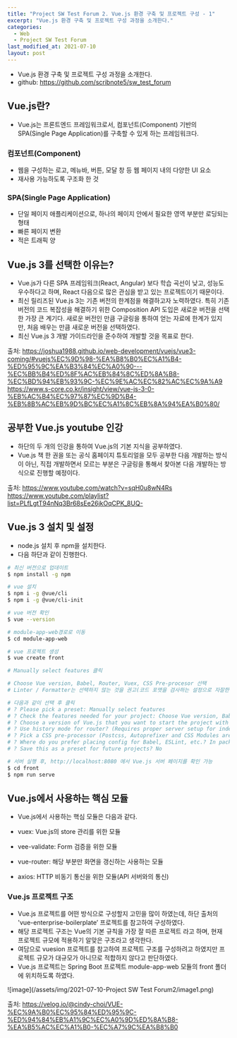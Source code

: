 ```yaml
---
title: "Project SW Test Forum 2. Vue.js 환경 구축 및 프로젝트 구성 - 1"
excerpt: "Vue.js 환경 구축 및 프로젝트 구성 과정을 소개한다."
categories:
  - Web
  - Project SW Test Forum
last_modified_at: 2021-07-10
layout: post
---
```

- Vue.js 환경 구축 및 프로젝트 구성 과정을 소개한다.
- github: <https://github.com/scribnote5/sw_test_forum>



## Vue.js란?
- Vue.js는 프론트엔드 프레임워크로서, 컴포넌트(Component) 기반의 SPA(Single Page Application)를 구축할 수 있게 하는 프레임워크다.


### 컴포넌트(Component)
- 웹을 구성하는 로고, 메뉴바, 버튼, 모달 창 등 웹 페이지 내의 다양한 UI 요소
- 재사용 가능하도록 구조화 한 것


### SPA(Single Page Application)
- 단일 페이지 애플리케이션으로, 하나의 페이지 안에서 필요한 영역 부분만 로딩되는 형태
- 빠른 페이지 변환
- 적은 트래픽 양



## Vue.js 3를 선택한 이유는?
- Vue.js가 다른 SPA 프레임워크(React, Angular) 보다 학습 곡선이 낮고, 성능도 우수하다고 하며, React 다음으로 많은 관심을 받고 있는 프로젝트이기 때문이다.
- 최신 릴리즈된 Vue.js 3는 기존 버전의 한계점을 해결하고자 노력하였다. 특히 기존 버전의 코드 복잡성을 해결하기 위한 Composition API 도입은 새로운 버전을 선택한 가장 큰 계기다. 새로운 버전인 만큼 구글링을 통하여 얻는 자료에 한계가 있지만, 처음 배우는 만큼 새로운 버전을 선택하였다.
- 최신 Vue.js 3 개발 가이드라인을 준수하여 개발할 것을 목표로 한다.

출처:
<https://joshua1988.github.io/web-development/vuejs/vue3-coming/#vuejs%EC%9D%98-%EA%B8%B0%EC%A1%B4-%ED%95%9C%EA%B3%84%EC%A0%90---%EC%BB%B4%ED%8F%AC%EB%84%8C%ED%8A%B8-%EC%BD%94%EB%93%9C-%EC%9E%AC%EC%82%AC%EC%9A%A9><br>
<https://www.s-core.co.kr/insight/view/vue-js-3-0-%EB%AC%B4%EC%97%87%EC%9D%B4-%EB%8B%AC%EB%9D%BC%EC%A1%8C%EB%8A%94%EA%B0%80/>



## 공부한 Vue.js youtube 인강
- 하단의 두 개의 인강을 통하여 Vue.js의 기본 지식을 공부하였다.
- Vue.js 책 한 권을 또는 공식 홈페이지 튜토리얼을 모두 공부한 다음 개발하는 방식이 아닌, 직접 개발하면서 모르는 부분은 구글링을 통해서 찾아본 다음 개발하는 방식으로 진행할 예정이다.

출처: <https://www.youtube.com/watch?v=sqH0u8wN4Rs><br>
<https://www.youtube.com/playlist?list=PLfLgtT94nNq3Br68sEe26jkOqCPK_8UQ->



## Vue.js 3 설치 및 설정
- node.js 설치 후 npm을 설치한다.
- 다음 하단과 같이 진행한다.

```bash
# 최신 버전으로 업데이트
$ npm install -g npm

# vue 설치
$ npm i -g @vue/cli
$ npm i -g @vue/cli-init

# vue 버전 확인
$ vue --version

# module-app-web경로로 이동
$ cd module-app-web

# vue 프로젝트 생성
$ vue create front

# Manually select features 클릭

# Choose Vue version, Babel, Router, Vuex, CSS Pre-procesor 선택
# Linter / Formatter는 선택하지 않는 것을 권고(코드 포맷을 검사하는 설정으로 자잘한 버그가 많으며, 수정하기 곤란한 부분도 존재)

# 다음과 같이 선택 후 클릭
# ? Please pick a preset: Manually select features
# ? Check the features needed for your project: Choose Vue version, Babel, Router, Vuex, CSS Pre-processors
# ? Choose a version of Vue.js that you want to start the project with 3.x
# ? Use history mode for router? (Requires proper server setup for index fallback in production) Yes
# ? Pick a CSS pre-processor (Postcss, Autoprefixer and CSS Modules are supported by default): Sass/SCSS (with node-sass)
# ? Where do you prefer placing config for Babel, ESLint, etc.? In package.json
# ? Save this as a preset for future projects? No

# 서버 실행 후, http://localhost:8080 에서 Vue.js 서버 페이지를 확인 가능
$ cd front
$ npm run serve
```



## Vue.js에서 사용하는 핵심 모듈
- Vue.js에서 사용하는 핵심 모듈은 다음과 같다.

- vuex: Vue.js의 store 관리를 위한 모듈
- vee-validate: Form 검증을 위한 모듈
- vue-router: 해당 부분만 화면을 갱신하는 사용하는 모듈
- axios: HTTP 비동기 통신을 위한 모듈(API 서버와의 통신)



### Vue.js 프로젝트 구조
- Vue.js 프로젝트를 어떤 방식으로 구성할지 고민을 많이 하였는데, 하단 출처의 'vue-enterprise-boilerplate’ 프로젝트를 참고하여 구성하였다.
- 해당 프로젝트 구조는 Vue의 기본 규칙을 가장 잘 따른 프로젝트 라고 하며, 현재 프로젝트 규모에 적용하기 알맞은 구조라고 생각한다.
- 여담으로 vuesion 프로젝트를 참고하여 프로젝트 구조를 구성하려고 하였지만 프로젝트 규모가 대규모가 아니므로 적합하지 않다고 판단하였다.
- Vue.js 프로젝트는 Spring Boot 프로젝트 module-app-web 모듈의 front 폴더에 위치하도록 하였다.

![image](/assets/img/2021-07-10-Project SW Test Forum2/image1.png)

출처: <https://velog.io/@cindy-choi/VUE-%EC%9A%B0%EC%95%84%ED%95%9C-%ED%94%84%EB%A1%9C%EC%A0%9D%ED%8A%B8-%EA%B5%AC%EC%A1%B0-%EC%A7%9C%EA%B8%B0>
